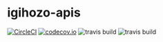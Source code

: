 # igihozo-apis
[![CircleCI](https://circleci.com/gh/IgihozoColombe/igihozo-apis.svg?style=shield)](https://circleci.com/gh/circleci/circleci-docs)
[![codecov.io](https://codecov.io/github/IgihozoColombe/igihozo-apis/coverage.svg?branch=main)](https://codecov.io/github/IgihozoColombe/igihozo-apis)
![travis build](https://img.shields.io/github/package-json/dependency-version/IgihozoColombe/-igihozo-portifolio-backend-app/dev/mocha)
![travis build](https://img.shields.io/github/package-json/dependency-version/IgihozoColombe/-igihozo-portifolio-backend-app/dev/chai)
